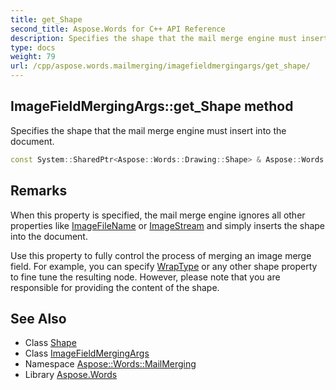 ```yaml
---
title: get_Shape
second_title: Aspose.Words for C++ API Reference
description: Specifies the shape that the mail merge engine must insert into the document.
type: docs
weight: 79
url: /cpp/aspose.words.mailmerging/imagefieldmergingargs/get_shape/
---
```

## ImageFieldMergingArgs::get_Shape method


Specifies the shape that the mail merge engine must insert into the document.

```cpp
const System::SharedPtr<Aspose::Words::Drawing::Shape> & Aspose::Words::MailMerging::ImageFieldMergingArgs::get_Shape() const
```

## Remarks


When this property is specified, the mail merge engine ignores all other properties like [ImageFileName](../get_imagefilename/) or [ImageStream](../get_imagestream/) and simply inserts the shape into the document.

Use this property to fully control the process of merging an image merge field. For example, you can specify [WrapType](../../../aspose.words.drawing/shapebase/get_wraptype/) or any other shape property to fine tune the resulting node. However, please note that you are responsible for providing the content of the shape. 
## See Also

* Class [Shape](../../../aspose.words.drawing/shape/)
* Class [ImageFieldMergingArgs](../)
* Namespace [Aspose::Words::MailMerging](../../)
* Library [Aspose.Words](../../../)
